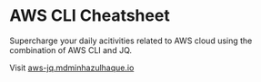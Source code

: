 # AWS CLI Cheatsheet

Supercharge your daily acitivities related to AWS cloud using the combination of AWS CLI and JQ.

Visit [aws-jq.mdminhazulhaque.io](https://aws-jq.mdminhazulhaque.io)
